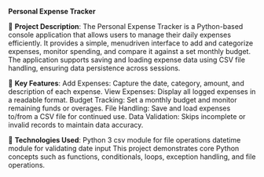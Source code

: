  **Personal Expense Tracker**

📄 **Project Description**:
The Personal Expense Tracker is a Python-based console application that allows
users to manage their daily expenses efficiently. It provides a simple, menudriven interface to add and categorize expenses, monitor spending, and compare
it against a set monthly budget. The application supports saving and loading
expense data using CSV file handling, ensuring data persistence across sessions.

🔧 **Key Features**:
Add Expenses: Capture the date, category, amount, and description of each
expense.
View Expenses: Display all logged expenses in a readable format.
Budget Tracking: Set a monthly budget and monitor remaining funds or overages.
File Handling: Save and load expenses to/from a CSV file for continued use.
Data Validation: Skips incomplete or invalid records to maintain data accuracy.

🧰 **Technologies Used**:
Python 3
csv module for file operations
datetime module for validating date input
This project demonstrates core Python concepts such as functions, conditionals,
loops, exception handling, and file operations.

